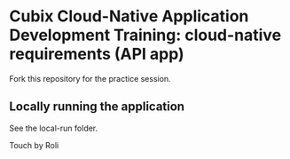 # Cubix Cloud-Native Application Development Training: cloud-native requirements (API app)
Fork this repository for the practice session.

## Locally running the application
See the local-run folder.

Touch by Roli
